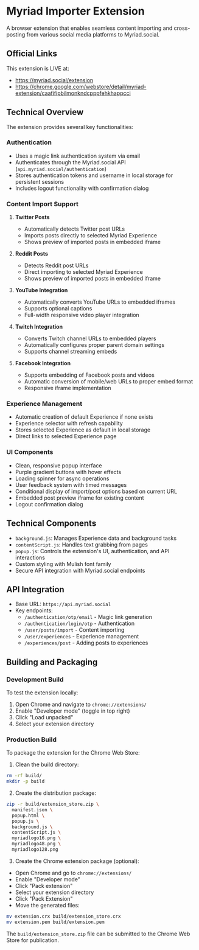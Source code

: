 # Myriad Importer Extension

A browser extension that enables seamless content importing and cross-posting from various social media platforms to Myriad.social.

## Official Links
This extension is LIVE at:
- https://myriad.social/extension
- https://chrome.google.com/webstore/detail/myriad-extension/caafifipbilmonkndcpppfehkhappcci

## Technical Overview

The extension provides several key functionalities:

### Authentication
- Uses a magic link authentication system via email
- Authenticates through the Myriad.social API (`api.myriad.social/authentication`)
- Stores authentication tokens and username in local storage for persistent sessions
- Includes logout functionality with confirmation dialog

### Content Import Support
1. **Twitter Posts**
   - Automatically detects Twitter post URLs
   - Imports posts directly to selected Myriad Experience
   - Shows preview of imported posts in embedded iframe

2. **Reddit Posts**
   - Detects Reddit post URLs
   - Direct importing to selected Myriad Experience
   - Shows preview of imported posts in embedded iframe

3. **YouTube Integration**
   - Automatically converts YouTube URLs to embedded iframes
   - Supports optional captions
   - Full-width responsive video player integration

4. **Twitch Integration**
   - Converts Twitch channel URLs to embedded players
   - Automatically configures proper parent domain settings
   - Supports channel streaming embeds

5. **Facebook Integration**
   - Supports embedding of Facebook posts and videos
   - Automatic conversion of mobile/web URLs to proper embed format
   - Responsive iframe implementation

### Experience Management
- Automatic creation of default Experience if none exists
- Experience selector with refresh capability
- Stores selected Experience as default in local storage
- Direct links to selected Experience page

### UI Components
- Clean, responsive popup interface
- Purple gradient buttons with hover effects
- Loading spinner for async operations
- User feedback system with timed messages
- Conditional display of import/post options based on current URL
- Embedded post preview iframe for existing content
- Logout confirmation dialog

## Technical Components

- `background.js`: Manages Experience data and background tasks
- `contentScript.js`: Handles text grabbing from pages
- `popup.js`: Controls the extension's UI, authentication, and API interactions
- Custom styling with Mulish font family
- Secure API integration with Myriad.social endpoints

## API Integration
- Base URL: `https://api.myriad.social`
- Key endpoints:
  - `/authentication/otp/email` - Magic link generation
  - `/authentication/login/otp` - Authentication
  - `/user/posts/import` - Content importing
  - `/user/experiences` - Experience management
  - `/experiences/post` - Adding posts to experiences

## Building and Packaging

### Development Build
To test the extension locally:
1. Open Chrome and navigate to `chrome://extensions/`
2. Enable "Developer mode" (toggle in top right)
3. Click "Load unpacked"
4. Select your extension directory

### Production Build
To package the extension for the Chrome Web Store:

1. Clean the build directory:
```bash
rm -rf build/
mkdir -p build
```

2. Create the distribution package:
```bash
zip -r build/extension_store.zip \
  manifest.json \
  popup.html \
  popup.js \
  background.js \
  contentScript.js \
  myriadlogo16.png \
  myriadlogo48.png \
  myriadlogo128.png
```

3. Create the Chrome extension package (optional):
- Open Chrome and go to `chrome://extensions/`
- Enable "Developer mode"
- Click "Pack extension"
- Select your extension directory
- Click "Pack Extension"
- Move the generated files:
```bash
mv extension.crx build/extension_store.crx
mv extension.pem build/extension.pem
```

The `build/extension_store.zip` file can be submitted to the Chrome Web Store for publication.
